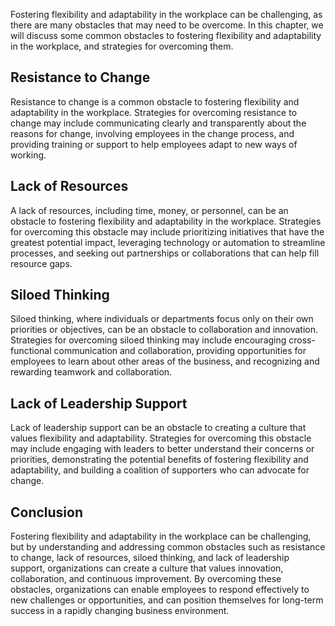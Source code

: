 
Fostering flexibility and adaptability in the workplace can be challenging, as there are many obstacles that may need to be overcome. In this chapter, we will discuss some common obstacles to fostering flexibility and adaptability in the workplace, and strategies for overcoming them.

Resistance to Change
--------------------

Resistance to change is a common obstacle to fostering flexibility and adaptability in the workplace. Strategies for overcoming resistance to change may include communicating clearly and transparently about the reasons for change, involving employees in the change process, and providing training or support to help employees adapt to new ways of working.

Lack of Resources
-----------------

A lack of resources, including time, money, or personnel, can be an obstacle to fostering flexibility and adaptability in the workplace. Strategies for overcoming this obstacle may include prioritizing initiatives that have the greatest potential impact, leveraging technology or automation to streamline processes, and seeking out partnerships or collaborations that can help fill resource gaps.

Siloed Thinking
---------------

Siloed thinking, where individuals or departments focus only on their own priorities or objectives, can be an obstacle to collaboration and innovation. Strategies for overcoming siloed thinking may include encouraging cross-functional communication and collaboration, providing opportunities for employees to learn about other areas of the business, and recognizing and rewarding teamwork and collaboration.

Lack of Leadership Support
--------------------------

Lack of leadership support can be an obstacle to creating a culture that values flexibility and adaptability. Strategies for overcoming this obstacle may include engaging with leaders to better understand their concerns or priorities, demonstrating the potential benefits of fostering flexibility and adaptability, and building a coalition of supporters who can advocate for change.

Conclusion
----------

Fostering flexibility and adaptability in the workplace can be challenging, but by understanding and addressing common obstacles such as resistance to change, lack of resources, siloed thinking, and lack of leadership support, organizations can create a culture that values innovation, collaboration, and continuous improvement. By overcoming these obstacles, organizations can enable employees to respond effectively to new challenges or opportunities, and can position themselves for long-term success in a rapidly changing business environment.
